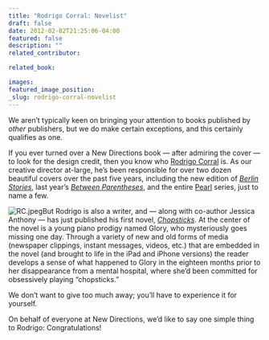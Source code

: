 ```yaml
---
title: "Rodrigo Corral: Novelist"
draft: false
date: 2012-02-02T21:25:06-04:00
featured: false
description: ""
related_contributor:

related_book:

images:
featured_image_position: 
_slug: rodrigo-corral-novelist
---
```


We aren’t typically keen on bringing your attention to books published by _other_ publishers, but we do make certain exceptions, and this certainly qualifies as one.

If you ever turned over a New Directions book — after admiring the cover — to look for the design credit, then you know who [Rodrigo Corral](http://ndbooks.com/designer/rodrigo-corral) is. As our creative director at-large, he’s been responsible for over two dozen beautiful covers over the past five years, including the new edition of _[Berlin Stories](http://ndbooks.com/book/berlin-stories)_, last year’s [_Between Parentheses_](http://ndbooks.com/book/between-parentheses-essays-articles-and-speeches-1998-2003), and the entire [Pearl](http://ndbooks.com/books/series/16/Pearls/) series, just to name a few. 

![RC.jpeg](http://ndbooks.com/images/uploads/RC.jpeg)But Rodrigo is also a writer, and — along with co-author Jessica Anthony — has just published his first novel, [_Chopsticks_](http://www.powells.com/biblio/62-9781595144355-0). At the center of the novel is a young piano prodigy named Glory, who mysteriously goes missing one day. Through a variety of new and old forms of media (newspaper clippings, instant messages, videos, etc.) that are embedded in the novel (and brought to life in the iPad and iPhone versions) the reader develops a sense of what happened to Glory in the eighteen months prior to her disappearance from a mental hospital, where she’d been committed for obsessively playing “chopsticks.”

We don’t want to give too much away; you’ll have to experience it for yourself.

On behalf of everyone at New Directions, we’d like to say one simple thing to Rodrigo: Congratulations!

